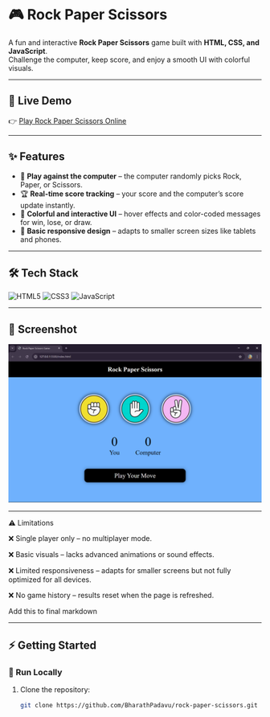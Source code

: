 # 🎮 Rock Paper Scissors  

A fun and interactive **Rock Paper Scissors** game built with **HTML, CSS, and JavaScript**.  
Challenge the computer, keep score, and enjoy a smooth UI with colorful visuals.  

---

## 🚀 Live Demo  

👉 [Play Rock Paper Scissors Online](https://BharathPadavu.github.io/rock-paper-scissors/)  

---

## ✨ Features
- 🎯 **Play against the computer** – the computer randomly picks Rock, Paper, or Scissors.  
- 🏆 **Real-time score tracking** – your score and the computer’s score update instantly.  
- 🎨 **Colorful and interactive UI** – hover effects and color-coded messages for win, lose, or draw.  
- 📱 **Basic responsive design** – adapts to smaller screen sizes like tablets and phones.  

---

## 🛠 Tech Stack
![HTML5](https://img.shields.io/badge/HTML5-E34F26?logo=html5&logoColor=white&style=for-the-badge)
![CSS3](https://img.shields.io/badge/CSS3-1572B6?logo=css3&logoColor=white&style=for-the-badge)
![JavaScript](https://img.shields.io/badge/JavaScript-F7DF1E?logo=javascript&logoColor=black&style=for-the-badge)

---

## 📸 Screenshot  

![Rock Paper Scissors Gameplay](Screenshots/screenshot-start.png)

---

⚠️ Limitations

❌ Single player only – no multiplayer mode.

❌ Basic visuals – lacks advanced animations or sound effects.

❌ Limited responsiveness – adapts for smaller screens but not fully optimized for all devices.

❌ No game history – results reset when the page is refreshed.

Add this to final markdown

---

## ⚡ Getting Started  

### 🔹 Run Locally
1. Clone the repository:
   ```bash
   git clone https://github.com/BharathPadavu/rock-paper-scissors.git
